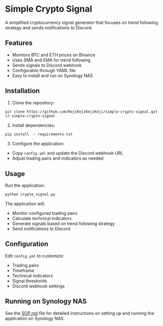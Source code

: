 # Simple Crypto Signal

A simplified cryptocurrency signal generator that focuses on trend following strategy and sends notifications to Discord.

## Features

- Monitors BTC and ETH prices on Binance
- Uses SMA and EMA for trend following
- Sends signals to Discord webhook
- Configurable through YAML file
- Easy to install and run on Synology NAS

## Installation

1. Clone the repository:
```bash
git clone https://github.com/KejiKejiKejiKeji/simple-crypto-signal.git
cd simple-crypto-signal
```

2. Install dependencies:
```bash
pip install -r requirements.txt
```

3. Configure the application:
- Copy `config.yml` and update the Discord webhook URL
- Adjust trading pairs and indicators as needed

## Usage

Run the application:
```bash
python crypto_signal.py
```

The application will:
- Monitor configured trading pairs
- Calculate technical indicators
- Generate signals based on trend following strategy
- Send notifications to Discord

## Configuration

Edit `config.yml` to customize:
- Trading pairs
- Timeframe
- Technical indicators
- Signal thresholds
- Discord webhook settings

## Running on Synology NAS

See the [SOP.md](SOP.md) file for detailed instructions on setting up and running the application on Synology NAS. 